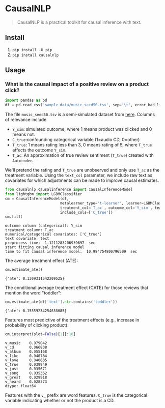# CausalNLP
> CausalNLP is a practical toolkit for causal inference with text.


## Install

1. `pip install -U pip`
2. `pip install causalnlp`

## Usage

### What is the causal impact of a positive review on a product click?

```python
import pandas as pd
df = pd.read_csv('sample_data/music_seed50.tsv', sep='\t', error_bad_lines=False)
```

The file `music_seed50.tsv` is a semi-simulated dataset from [here](https://github.com/rpryzant/causal-text). Columns of relevance include:
- `Y_sim`: simulated outcome, where 1 means product was clicked and 0 means not. 
- `C_true`:confounding categorical variable (1=audio CD, 0=other)
- `T_true`: 1 means rating less than 3, 0 means rating of 5, where `T_true` affects the outcome `Y_sim`.
- `T_ac`: An approximation of true review sentiment (`T_true`) created with `Autocoder`.

We'll pretend the rating and `T_true` are unobserved and only use `T_ac` as the treatment variable. Using the `text_col` parameter, we include raw text as covariates for which adjustments can be made to improve causal estimates.

```python
from causalnlp.causalinference import CausalInferenceModel
from lightgbm import LGBMClassifier
cm = CausalInferenceModel(df, 
                         metalearner_type='t-learner', learner=LGBMClassifier(num_leaves=500),
                         treatment_col='T_ac', outcome_col='Y_sim', text_col='text',
                         include_cols=['C_true'])
cm.fit()
```

    outcome column (categorical): Y_sim
    treatment column: T_ac
    numerical/categorical covariates: ['C_true']
    text covariate: text
    preprocess time:  1.1211283206939697  sec
    start fitting causal inference model
    time to fit causal inference model:  10.984754800796509  sec


The average treatment effect (ATE):

```python
cm.estimate_ate()
```




    {'ate': 0.1309311542209525}



The conditional average treatment effect (CATE) for those reviews that mention the word "toddler":

```python
cm.estimate_ate(df['text'].str.contains('toddler'))
```




    {'ate': 0.15559234254638685}



Features most predictive of the treatment effects (e.g., increase in probability of clicking product):

```python
cm.interpret(plot=False)[1][:10]
```




    v_music    0.079042
    v_cd       0.066838
    v_album    0.055168
    v_like     0.040784
    v_love     0.040635
    C_true     0.039949
    v_just     0.035671
    v_song     0.035362
    v_great    0.029918
    v_heard    0.028373
    dtype: float64



Features with the `v_` prefix are word features. `C_true` is the categorical variable indicating whether or not the product is a CD.
